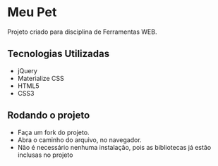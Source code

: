 # Meu Pet

Projeto criado para disciplina de Ferramentas WEB.

## Tecnologias Utilizadas

- jQuery
- Materialize CSS
- HTML5
- CSS3
## Rodando o projeto
- Faça um fork do projeto.
- Abra o caminho do arquivo, no navegador. 
- Não é necessário nenhuma instalação, pois as bibliotecas já estão inclusas no projeto
